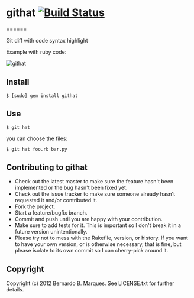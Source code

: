 # githat [![Build Status](https://secure.travis-ci.org/bernardofire/githat.png?branch=master)][travis]

[travis]: http://travis-ci.org/bernardofire/githat
======

Git diff with code syntax highlight

Example with ruby code:

![githat](https://raw.github.com/bernardofire/githat/master/githat.png)

Install
-------
`$ [sudo] gem install githat`

Use
---
`$ git hat`

you can choose the files:

`$ git hat foo.rb bar.py`

Contributing to githat
----------------------

* Check out the latest master to make sure the feature hasn't been implemented or the bug hasn't been fixed yet.
* Check out the issue tracker to make sure someone already hasn't requested it and/or contributed it.
* Fork the project.
* Start a feature/bugfix branch.
* Commit and push until you are happy with your contribution.
* Make sure to add tests for it. This is important so I don't break it in a future version unintentionally.
* Please try not to mess with the Rakefile, version, or history. If you want to have your own version, or is otherwise necessary, that is fine, but please isolate to its own commit so I can cherry-pick around it.

Copyright
---------

Copyright (c) 2012 Bernardo B. Marques. See LICENSE.txt for
further details.

